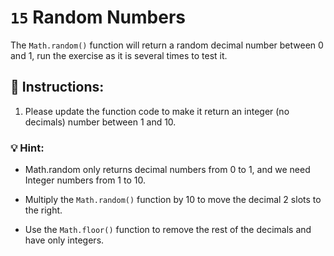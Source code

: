 # `15` Random Numbers

The `Math.random()` function will return a random decimal number between 0 and 1, run the exercise as it is several times to test it.

## :pencil: Instructions:

1. Please update the function code to make it return an integer (no decimals) number between 1 and 10.

### 💡 Hint:

* Math.random only returns decimal numbers from 0 to 1, and we need Integer numbers from 1 to 10.

* Multiply the `Math.random()` function by 10 to move the decimal 2 slots to the right.

* Use the `Math.floor()` function to remove the rest of the decimals and have only integers.

